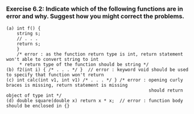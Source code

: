 ### Exercise 6.2: Indicate which of the following functions are in error and why. Suggest how you might correct the problems.
    (a) int f() {
        string s;
        // . . .
        return s;
        }
        /* error : as the function return type is int, return statement won't able to convert string to int
         * return type of the function should be string */
    (b) f2(int i) { /* . . . */ }  // error : keyword void should be used to specify that function won't return
    (c) int calc(int v1, int v1) /* . . . */ } /* error : opening curly braces is missing, return statement is missing
                                                          should return object of type int */
    (d) double square(double x) return x * x;  // error : function body should be enclosed in {}
